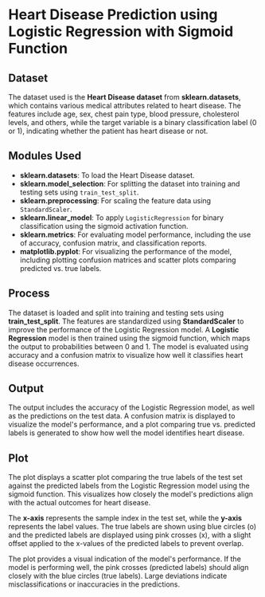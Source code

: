 <h1>Heart Disease Prediction using Logistic Regression with Sigmoid Function</h1>

<h2>Dataset</h2>
<p>The dataset used is the <strong>Heart Disease dataset</strong> from <strong>sklearn.datasets</strong>, 
  which contains various medical attributes related to heart disease. The features include age, sex, chest pain type,
  blood pressure, cholesterol levels, and others, while the target variable is a binary classification label (0 or 1), 
  indicating whether the patient has heart disease or not.</p>

<h2>Modules Used</h2>
<ul>
    <li><strong>sklearn.datasets</strong>: To load the Heart Disease dataset.</li>
    <li><strong>sklearn.model_selection</strong>: For splitting the dataset into training and testing sets using <code>train_test_split</code>.</li>
    <li><strong>sklearn.preprocessing</strong>: For scaling the feature data using <code>StandardScaler</code>.</li>
    <li><strong>sklearn.linear_model</strong>: To apply <code>LogisticRegression</code> for binary classification using the sigmoid activation function.</li>
    <li><strong>sklearn.metrics</strong>: For evaluating model performance, including the use of accuracy, confusion matrix, and classification reports.</li>
    <li><strong>matplotlib.pyplot</strong>: For visualizing the performance of the model, including plotting confusion matrices and scatter plots comparing predicted vs. true labels.</li>
</ul>

<h2>Process</h2>
<p>The dataset is loaded and split into training and testing sets using <strong>train_test_split</strong>. 
  The features are standardized using <strong>StandardScaler</strong> to improve the performance of the Logistic Regression model. 
  A <strong>Logistic Regression</strong> model is then trained using the sigmoid function, which maps the output to probabilities between 0 and 1. 
  The model is evaluated using accuracy and a confusion matrix to visualize how well it classifies heart disease occurrences.</p>

<h2>Output</h2>
<p>The output includes the accuracy of the Logistic Regression model, as well as the predictions on the test data. 
  A confusion matrix is displayed to visualize the model's performance, and a plot comparing true vs. predicted labels 
is generated to show how well the model identifies heart disease.</p>

<h2>Plot</h2>
<p>The plot displays a scatter plot comparing the true labels of the test set against the predicted labels from the Logistic 
  Regression model using the sigmoid function. This visualizes how closely the model's predictions align with the actual outcomes for heart disease.</p>

<p>The <strong>x-axis</strong> represents the sample index in the test set, while the <strong>y-axis</strong> represents the label values. 
  The true labels are shown using blue circles (o) and the predicted labels are displayed using pink crosses (x), with a slight offset applied to the x-values of the predicted labels to prevent overlap.</p>

<p>The plot provides a visual indication of the model's performance. 
  If the model is performing well, the pink crosses (predicted labels) should align closely with the blue circles (true labels). 
  Large deviations indicate misclassifications or inaccuracies in the predictions.</p>
